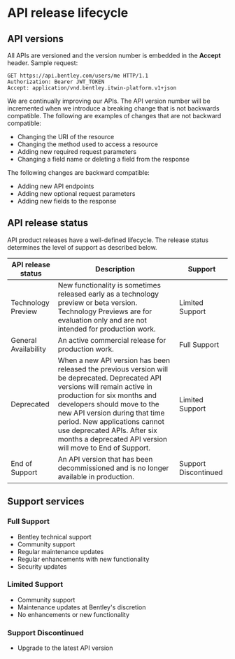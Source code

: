 <!-- Copyright (c) Bentley Systems, Incorporated. All rights reserved.            -->
<!-- See LICENSE in the project root for license terms and full copyright notice. -->

# API release lifecycle

## API versions

All APIs are versioned and the version number is embedded in the **Accept** header. Sample request:

``` HTTP
GET https://api.bentley.com/users/me HTTP/1.1
Authorization: Bearer JWT_TOKEN
Accept: application/vnd.bentley.itwin-platform.v1+json

```

We are continually improving our APIs. The API version number will be incremented when we introduce a breaking change that is not backwards compatible. The following are examples of changes that are not backward compatible:

- Changing the URI of the resource
- Changing the method used to access a resource
- Adding new required request parameters
- Changing a field name or deleting a field from the response

The following changes are backward compatible:

- Adding new API endpoints
- Adding new optional request parameters
- Adding new fields to the response

## API release status

API product releases have a well-defined lifecycle. The release status determines the level of support as described below.

| API release status   | Description                                                                                                                                                                                                                                                                                                                                              | Support              |
| -------------------- | -------------------------------------------------------------------------------------------------------------------------------------------------------------------------------------------------------------------------------------------------------------------------------------------------------------------------------------------------------- | -------------------- |
| Technology Preview   | New functionality is sometimes released early as a technology preview or beta version. Technology Previews are for evaluation only and are not intended for production work.                                                                                                                                                                             | Limited Support      |
| General Availability | An active commercial release for production work.                                                                                                                                                                                                                                                                                                        | Full Support         |
| Deprecated           | When a new API version has been released the previous version will be deprecated. Deprecated API versions will remain active in production for six months and developers should move to the new API version during that time period. New applications cannot use deprecated APIs. After six months a deprecated API version will move to End of Support. | Limited Support      |
| End of Support       | An API version that has been decommissioned and is no longer available in production.                                                                                                                                                                                                                                                                    | Support Discontinued |

## Support services

### Full Support

- Bentley technical support
- Community support
- Regular maintenance updates
- Regular enhancements with new functionality
- Security updates

### Limited Support

- Community support
- Maintenance updates at Bentley's discretion
- No enhancements or new functionality

### Support Discontinued

- Upgrade to the latest API version
